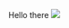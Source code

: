 Hello there
<img src="{[BadgeURLHere](https://img.shields.io/badge/Telegram-2CA5E0?style=for-the-badge&logo=telegram&logoColor=white)}" />
